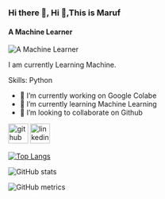 ### Hi there 👋, Hi 👋,This is Maruf
#### A Machine Learner
![A Machine Learner](https://arturssmirnovs.github.io/github-profile-readme-generator/images/banner.png)

I am currently Learning Machine.

Skills: Python

- 🔭 I’m currently working on Google Colabe 
- 🌱 I’m currently learning Machine Learning 
- 👯 I’m looking to collaborate on Github 


[<img src='https://cdn.jsdelivr.net/npm/simple-icons@3.0.1/icons/github.svg' alt='github' height='40'>](https://github.com/Md-Maruf-1727)  [<img src='https://cdn.jsdelivr.net/npm/simple-icons@3.0.1/icons/linkedin.svg' alt='linkedin' height='40'>](https://www.linkedin.com/in/www.linkedin.com/in/md-maruf-411249386/)  

[![Top Langs](https://github-readme-stats.vercel.app/api/top-langs/?username=Md-Maruf-1727)](https://github.com/anuraghazra/github-readme-stats)

![GitHub stats](https://github-readme-stats.vercel.app/api?username=Md-Maruf-1727&show_icons=true)  

![GitHub metrics](https://metrics.lecoq.io/Md-Maruf-1727)  



